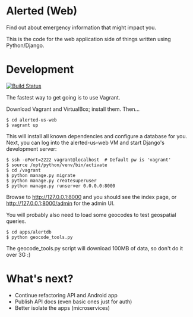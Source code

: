 # Alerted (Web)

Find out about emergency information that might impact you.

This is the code for the web application side of things written using Python/Django.

# Development

[![Build Status](https://snap-ci.com/nnEwcVUmv5bLOCY7LCABqQnAO-r01AAfNm7lO1lPMTc/build_image)](https://snap-ci.com/kelvinn/alerted-us-web/branch/master)

The fastest way to get going is to use Vagrant.

Download Vagrant and VirtualBox; install them. Then...

    $ cd alerted-us-web
    $ vagrant up

This will install all known dependencies and configure a database for you. Next, you can
log into the alerted-us-web VM and start Django's development server:

    $ ssh -oPort=2222 vagrant@localhost  # Default pw is 'vagrant'
    $ source /opt/python/venv/bin/activate
    $ cd /vagrant
    $ python manage.py migrate
    $ python manage.py createsuperuser
    $ python manage.py runserver 0.0.0.0:8000

Browse to http://127.0.0.1:8000 and you should see the index page, or http://127.0.0.1:8000/admin for the admin UI.

You will probably also need to load some geocodes to test geospatial queries.

    $ cd apps/alertdb
    $ python geocode_tools.py

The geocode_tools.py script will download 100MB of data, so don't do it over 3G :)

# What's next?

+ Continue refactoring API and Android app
+ Publish API docs (even basic ones just for auth)
+ Better isolate the apps (microservices)


